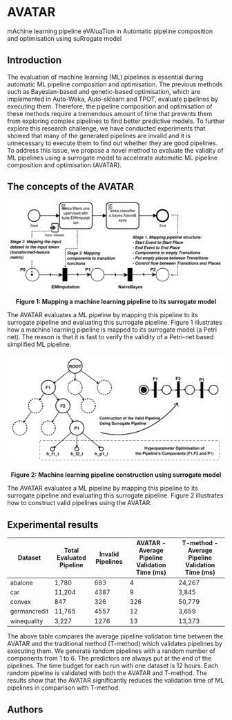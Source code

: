 # AVATAR
mAchine learning pipeline eVAluaTion in Automatic pipeline composition and optimisation using suRrogate model 

## Introduction

The evaluation of machine learning (ML) pipelines is essential during automatic ML pipeline composition and optimisation. The previous methods such as Bayesian-based and genetic-based optimisation, which are implemented in Auto-Weka, Auto-sklearn and TPOT, evaluate pipelines by executing them. Therefore, the pipeline composition and optimisation of these methods require a tremendous amount of time that prevents them from exploring complex pipelines to find better predictive models. 
To further explore this research challenge, we have conducted experiments that showed that many of the generated pipelines are invalid and it is unnecessary to execute them to find out whether they are good pipelines.    
To address this issue, we propose a novel method to evaluate the validity of ML pipelines using a surrogate model to accelerate automatic ML pipeline composition and optimisation (AVATAR). 


## The concepts of the AVATAR

![Mapping a machine learning pipeline to its surrogate model](https://github.com/UTS-AAi/AVATAR/blob/master/docs/images/mapping_surrogate.png "Mapping a machine learning pipeline to its surrogate model")
<p align="center"><strong>Figure 1: Mapping a machine learning pipeline to its surrogate model</strong></p>

The AVATAR evaluates a ML pipeline by mapping this pipeline to its surrogate pipeline and evaluating this surrogate pipeline. Figure 1 illustrates how a machine learning pipeline is mapped to its surrogate model (a Petri net). The reason is that it is fast to verify the validity of a Petri-net based simplified ML pipeline.

![Machine learning pipeline construction using surrogate model](https://github.com/UTS-AAi/AVATAR/blob/master/docs/images/illustrate_pipeline_construction.png "Machine learning pipeline construction using surrogate model")
<p align="center"><strong>Figure 2: Machine learning pipeline construction using surrogate model</strong></p>

The AVATAR evaluates a ML pipeline by mapping this pipeline to its surrogate pipeline and evaluating this surrogate pipeline. Figure 2 illustrates how to construct valid pipelines using the AVATAR.


## Experimental results


| Dataset      | Total Evaluated Pipeline | Invalid Pipelines | AVATAR - Average Pipeline Validation Time (ms) | T-method - Average Pipeline Validation Time (ms) |
|--------------|--------------------------|-------------------|--------------------------------------------|------------------------------------------------|
| abalone      | 1,780                     | 683               | 4                                          | 24,267                                         |
| car          | 11,204                    | 4387              | 9                                          | 3,845                                          |
| convex       | 847                      | 326               | 326                                        | 50,779                                         |
| germancredit | 11,765                    | 4557              | 12                                         | 3,659                                          |
| winequality  | 3,227                     | 1276              | 13                                         | 13,373                                         |

The above table compares the average pipeline validation time between the AVATAR and the traditional method (T-method) which validates pipelines by executing them. We generate random pipelines with a random number of components from 1 to 6. The predictors are always put at the end of the pipelines. The time budget for each run with one dataset is 12 hours. Each random pipeline is validated with both the AVATAR and T-method. The results show that the AVATAR significantly reduces the validation time of ML pipelines in comparison with T-method.

## Authors
